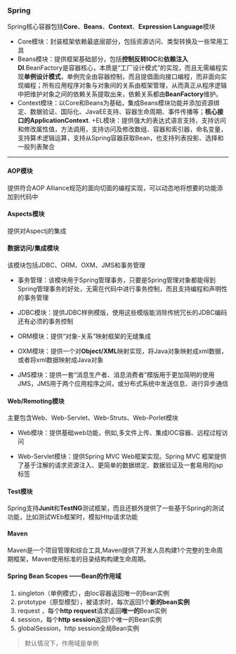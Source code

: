 ### Spring
Spring核心容器包括**Core**、**Beans**、**Context**、**Expression Language**模块
+ Core模块：封装框架依赖最底层部分，包括资源访问、类型转换及一些常用工具
+ Beans模块：提供框架基础部分，包括**控制反转IOC**和**依赖注入DI**.BeanFactory是容器核心，本质是“工厂设计模式”的实现，而且无需编程实现**单例设计模式**，单例完全由容器控制，而且提倡面向接口编程，而非面向实现编程；所有应用程序对象与对象间的关系由框架管理，从而真正从程序逻辑中把维护对象之间的依赖关系提取出来，依赖关系都由**BeanFactory**维护。
+ Context模块：以Core和Beans为基础，集成Beans模块功能并添加资源绑定、数据验证、国际化、JavaEE支持、容器生命周期、事件传播等；**核心接口的ApplicationContext**.
  +EL模块：提供强大的表达式语言支持，支持访问和修改属性值，方法调用，支持访问及修改数组、容器和索引器，命名变量，支持算术逻辑运算，支持从Spring容器获取Bean，也支持列表投影、选择和一般列表聚合


------

#### AOP模块
提供符合AOP Alliance规范的面向切面的编程实现，可以动态地将想要的功能添加到代码中

#### Aspects模块
提供对Aspectj的集成

#### 数据访问/集成模块
该模块包括JDBC、ORM、OXM、JMS和事务管理

+ 事务管理：该模块用于Spring管理事务，只要是Spring管理对象都能得到Spring管理事务的好处，无需在代码中进行事务控制，而且支持编程和声明性的事务管理

+ JDBC模块：提供JDBC样例模版，使用这些模版能消除传统冗长的JDBC编码还有必须的事务控制

+ ORM模块：提供“对象-关系”映射框架的无缝集成

+ OXM模块：提供一个对**Object/XML**映射实现，将Java对象映射成xml数据，或者将xml数据映射成Java对象

+ JMS模块：提供一套“消息生产者、消息消费者”模版用于更加简明的使用JMS，JMS用于两个应用程序之间，或分布式系统中发送信息、进行异步通信


#### Web/Remoting模块
主要包含Web、Web-Servlet、Web-Struts、Web-Porlet模块

+ Web模块：提供基础web功能，例如,多文件上传、集成IOC容器、远程过程访问

+ Web-Servlet模块：提供Spring MVC Web框架实现。Spring MVC 框架提供了基于注解的请求资源注入、更简单的数据绑定、数据验证及一套易用的jsp 标签

#### Test模块
Spring支持**Junit**和**TestNG**测试框架，而且还额外提供了一些基于Spring的测试功能，比如测试WEb框架时，模拟Http请求功能

#### Maven
Maven是一个项目管理和综合工具,Maven提供了开发人员构建1个完整的生命周期框架，Maven使用标准的目录结构构建生命周期。



#### Spring Bean Scopes ——Bean的作用域

1. singleton（单例模式），由Ioc容器返回唯一的Bean实例
2. prototype（原型模型），被请求时，每次返回1个**新的bean实例**
3. request ，每个**http request**请求返回**唯一的**Bean实例
4. session，每个**http session**返回1个唯一的Bean实例
5. globalSession，http session全局Bean实例

> 默认情况下，作用域是单例



